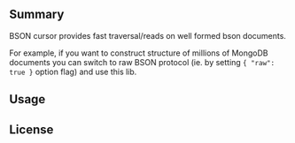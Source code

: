 
## Summary

BSON cursor provides fast traversal/reads on well formed bson documents.

For example, if you want to construct structure of millions of MongoDB documents you can switch to raw BSON
protocol (ie. by setting `{ "raw": true }` option flag) and use this lib.

## Usage

## License

